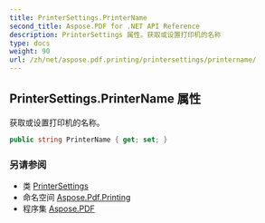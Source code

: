 ```yaml
---
title: PrinterSettings.PrinterName
second_title: Aspose.PDF for .NET API Reference
description: PrinterSettings 属性。获取或设置打印机的名称
type: docs
weight: 90
url: /zh/net/aspose.pdf.printing/printersettings/printername/
---
```

## PrinterSettings.PrinterName 属性

获取或设置打印机的名称。

```csharp
public string PrinterName { get; set; }
```

### 另请参阅

* 类 [PrinterSettings](../)
* 命名空间 [Aspose.Pdf.Printing](../../../aspose.pdf.printing/)
* 程序集 [Aspose.PDF](../../../)